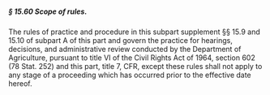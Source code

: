 ##### § 15.60 Scope of rules. #####

The rules of practice and procedure in this subpart supplement §§ 15.9 and 15.10 of subpart A of this part and govern the practice for hearings, decisions, and administrative review conducted by the Department of Agriculture, pursuant to title VI of the Civil Rights Act of 1964, section 602 (78 Stat. 252) and this part, title 7, CFR, except these rules shall not apply to any stage of a proceeding which has occurred prior to the effective date hereof.